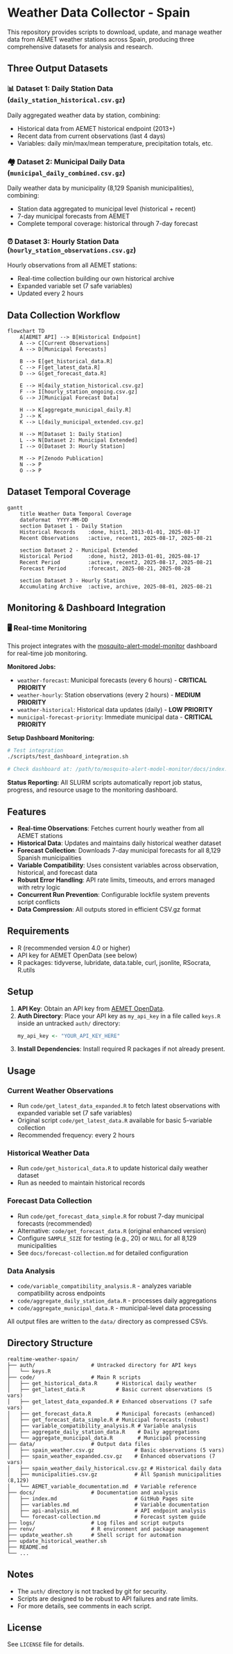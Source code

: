 # Weather Data Collector - Spain

This repository provides scripts to download, update, and manage weather data from AEMET weather stations across Spain, producing three comprehensive datasets for analysis and research.

## Three Output Datasets

### 📊 Dataset 1: Daily Station Data (`daily_station_historical.csv.gz`)
Daily aggregated weather data by station, combining:
- Historical data from AEMET historical endpoint (2013+)
- Recent data from current observations (last 4 days)
- Variables: daily min/max/mean temperature, precipitation totals, etc.

### 🏘️ Dataset 2: Municipal Daily Data (`municipal_daily_combined.csv.gz`) 
Daily weather data by municipality (8,129 Spanish municipalities), combining:
- Station data aggregated to municipal level (historical + recent)
- 7-day municipal forecasts from AEMET
- Complete temporal coverage: historical through 7-day forecast

### ⏰ Dataset 3: Hourly Station Data (`hourly_station_observations.csv.gz`)
Hourly observations from all AEMET stations:
- Real-time collection building our own historical archive
- Expanded variable set (7 safe variables)
- Updated every 2 hours

## Data Collection Workflow

```mermaid
flowchart TD
    A[AEMET API] --> B[Historical Endpoint]
    A --> C[Current Observations]
    A --> D[Municipal Forecasts]
    
    B --> E[get_historical_data.R]
    C --> F[get_latest_data.R]
    D --> G[get_forecast_data.R]
    
    E --> H[daily_station_historical.csv.gz]
    F --> I[hourly_station_ongoing.csv.gz]
    G --> J[Municipal Forecast Data]
    
    H --> K[aggregate_municipal_daily.R]
    J --> K
    K --> L[daily_municipal_extended.csv.gz]
    
    H --> M[Dataset 1: Daily Station]
    L --> N[Dataset 2: Municipal Extended]
    I --> O[Dataset 3: Hourly Station]
    
    M --> P[Zenodo Publication]
    N --> P
    O --> P
```

## Dataset Temporal Coverage

```mermaid
gantt
    title Weather Data Temporal Coverage
    dateFormat  YYYY-MM-DD
    section Dataset 1 - Daily Station
    Historical Records    :done, hist1, 2013-01-01, 2025-08-17
    Recent Observations   :active, recent1, 2025-08-17, 2025-08-21
    
    section Dataset 2 - Municipal Extended  
    Historical Period     :done, hist2, 2013-01-01, 2025-08-17
    Recent Period         :active, recent2, 2025-08-17, 2025-08-21
    Forecast Period       :forecast, 2025-08-21, 2025-08-28
    
    section Dataset 3 - Hourly Station
    Accumulating Archive  :active, archive, 2025-08-01, 2025-08-21
```

## Monitoring & Dashboard Integration

### 🖥️ **Real-time Monitoring**
This project integrates with the [mosquito-alert-model-monitor](https://github.com/Mosquito-Alert/mosquito-alert-model-monitor) dashboard for real-time job monitoring.

**Monitored Jobs:**
- `weather-forecast`: Municipal forecasts (every 6 hours) - **CRITICAL PRIORITY**
- `weather-hourly`: Station observations (every 2 hours) - **MEDIUM PRIORITY**  
- `weather-historical`: Historical data updates (daily) - **LOW PRIORITY**
- `municipal-forecast-priority`: Immediate municipal data - **CRITICAL PRIORITY**

**Setup Dashboard Monitoring:**
```bash
# Test integration
./scripts/test_dashboard_integration.sh

# Check dashboard at: /path/to/mosquito-alert-model-monitor/docs/index.html
```

**Status Reporting:**
All SLURM scripts automatically report job status, progress, and resource usage to the monitoring dashboard.

## Features
- **Real-time Observations**: Fetches current hourly weather from all AEMET stations
- **Historical Data**: Updates and maintains daily historical weather dataset
- **Forecast Collection**: Downloads 7-day municipal forecasts for all 8,129 Spanish municipalities
- **Variable Compatibility**: Uses consistent variables across observation, historical, and forecast data
- **Robust Error Handling**: API rate limits, timeouts, and errors managed with retry logic
- **Concurrent Run Prevention**: Configurable lockfile system prevents script conflicts
- **Data Compression**: All outputs stored in efficient CSV.gz format

## Requirements
- R (recommended version 4.0 or higher)
- API key for AEMET OpenData (see below)
- R packages: tidyverse, lubridate, data.table, curl, jsonlite, RSocrata, R.utils

## Setup
1. **API Key**: Obtain an API key from [AEMET OpenData](https://opendata.aemet.es/centrodedescargas/inicio).
2. **Auth Directory**: Place your API key as `my_api_key` in a file called `keys.R` inside an untracked `auth/` directory:
   ```r
   my_api_key <- "YOUR_API_KEY_HERE"
   ```
3. **Install Dependencies**: Install required R packages if not already present.

## Usage

### Current Weather Observations
- Run `code/get_latest_data_expanded.R` to fetch latest observations with expanded variable set (7 safe variables)
- Original script `code/get_latest_data.R` available for basic 5-variable collection
- Recommended frequency: every 2 hours

### Historical Weather Data  
- Run `code/get_historical_data.R` to update historical daily weather dataset
- Run as needed to maintain historical records

### Forecast Data Collection
- Run `code/get_forecast_data_simple.R` for robust 7-day municipal forecasts (recommended)
- Alternative: `code/get_forecast_data.R` (original enhanced version)
- Configure `SAMPLE_SIZE` for testing (e.g., 20) or `NULL` for all 8,129 municipalities
- See `docs/forecast-collection.md` for detailed configuration

### Data Analysis
- `code/variable_compatibility_analysis.R` - analyzes variable compatibility across endpoints
- `code/aggregate_daily_station_data.R` - processes daily aggregations
- `code/aggregate_municipal_data.R` - municipal-level data processing

All output files are written to the `data/` directory as compressed CSVs.

## Directory Structure
```
realtime-weather-spain/
├── auth/                  # Untracked directory for API keys
│   └── keys.R
├── code/                  # Main R scripts
│   ├── get_historical_data.R      # Historical daily weather
│   ├── get_latest_data.R          # Basic current observations (5 vars)
│   ├── get_latest_data_expanded.R # Enhanced observations (7 safe vars)
│   ├── get_forecast_data.R        # Municipal forecasts (enhanced)
│   ├── get_forecast_data_simple.R # Municipal forecasts (robust)
│   ├── variable_compatibility_analysis.R # Variable analysis
│   ├── aggregate_daily_station_data.R    # Daily aggregations
│   └── aggregate_municipal_data.R        # Municipal processing
├── data/                  # Output data files
│   ├── spain_weather.csv.gz             # Basic observations (5 vars)
│   ├── spain_weather_expanded.csv.gz    # Enhanced observations (7 vars)
│   ├── spain_weather_daily_historical.csv.gz # Historical daily data
│   ├── municipalities.csv.gz            # All Spanish municipalities (8,129)
│   └── AEMET_variable_documentation.md  # Variable reference
├── docs/                  # Documentation and analysis
│   ├── index.md                         # GitHub Pages site
│   ├── variables.md                     # Variable documentation
│   ├── api-analysis.md                  # API endpoint analysis
│   └── forecast-collection.md           # Forecast system guide
├── logs/                  # Log files and script outputs
├── renv/                  # R environment and package management
├── update_weather.sh      # Shell script for automation
├── update_historical_weather.sh
├── README.md
└── ...
```

## Notes
- The `auth/` directory is not tracked by git for security.
- Scripts are designed to be robust to API failures and rate limits.
- For more details, see comments in each script.

## License
See `LICENSE` file for details.
